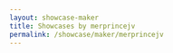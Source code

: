 ```yaml
---
layout: showcase-maker
title: Showcases by merprincejv
permalink: /showcase/maker/merprincejv
---
```

